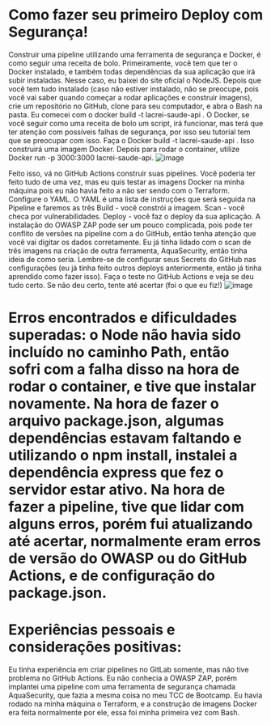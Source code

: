 # Como fazer seu primeiro Deploy com Segurança!
Construir uma pipeline utilizando uma ferramenta de segurança e Docker, é como seguir uma receita de bolo.
Primeiramente, você tem que ter o Docker instalado, e também todas dependências da sua aplicação que irá subir instaladas. Nesse caso, eu baixei do site oficial o NodeJS. 
Depois que você tem tudo instalado (caso não estiver instalado, não se preocupe, pois você vai saber quando começar a rodar aplicações e construir imagens), crie um repositório no GitHub, clone para seu computador, e abra o Bash na pasta.
Eu comecei com o docker build -t lacrei-saude-api . O Docker, se você seguir como uma receita de bolo um script, irá funcionar, mas terá que ter atenção com possíveis falhas de segurança, por isso seu tutorial tem que se preocupar com isso.
Faça o Docker build -t lacrei-saude-api .
Isso construirá uma imagem Docker.
Depois para rodar o container, utilize Docker run -p 3000:3000 lacrei-saude-api.
![image](https://github.com/user-attachments/assets/6621f1ca-3d39-4f48-adcf-6f21bc8201ba)

Feito isso, vá no GitHub Actions construir suas pipelines. Você poderia ter feito tudo de uma vez, mas eu quis testar as imagens Docker na minha máquina pois eu não havia feito a não ser sendo com o Terraform. 
Configure o YAML. O YAML é uma lista de instruções que será seguida na Pipeline e faremos as três 
Build - você constrói a imagem.
Scan - você checa por vulnerabilidades.
Deploy - você faz o deploy da sua aplicação.
A instalação do OWASP ZAP pode ser um pouco complicada, pois pode ter conflito de versões na pipeline com a do GitHub, então tenha atenção que você vai digitar os dados corretamente. Eu já tinha lidado com o scan de três imagens na criação de outra ferramenta, AquaSecurity, então tinha ideia de como seria. 
Lembre-se de configurar seus Secrets do GitHub nas configurações (eu já tinha feito outros deploys anteriormente, então já tinha aprendido como fazer isso).
Faça o teste no GitHub Actions e veja se deu tudo certo. Se não deu certo, tente até acertar (foi o que eu fiz!)
![image](https://github.com/user-attachments/assets/225a0584-cee5-4e09-b73d-62a4bd1dd8c8)




# Erros encontrados e dificuldades superadas: o Node não havia sido incluído no caminho Path, então sofri com a falha disso na hora de rodar o container, e tive que instalar novamente. Na hora de fazer o arquivo package.json, algumas dependências estavam faltando e utilizando o npm install, instalei a dependência express que fez o servidor estar ativo. Na hora de fazer a pipeline, tive que lidar com alguns erros, porém fui atualizando até acertar, normalmente eram erros de versão do OWASP ou do GitHub Actions, e de configuração do package.json.

# Experiências pessoais e considerações positivas:
Eu tinha experiência em criar pipelines no GitLab somente, mas não tive problema no GitHub Actions. Eu não conhecia a OWASP ZAP, porém implantei uma pipeline com uma ferramenta de segurança chamada AquaSecurity, que fazia a mesma coisa no meu TCC de Bootcamp. Eu havia rodado na minha máquina o Terraform, e a construção de imagens Docker era feita normalmente por ele, essa foi minha primeira vez com Bash.
